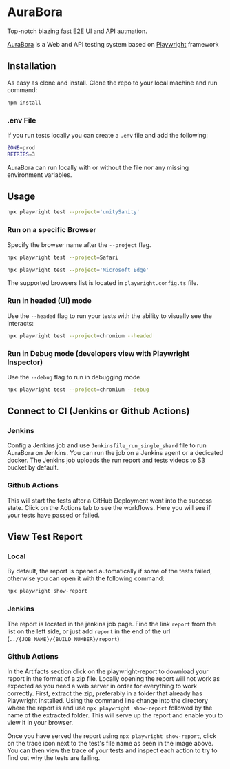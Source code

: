 # AuraBora
Top-notch blazing fast E2E UI and API autmation.

[AuraBora](https://aurabora.com/) is a Web and API testing system based on [Playwright](https://github.com/microsoft/playwright/) framework

## Installation
As easy as clone and install.
Clone the repo to your local machine and run command:
```bash
npm install

```

### .env File
If you run tests locally you can create a `.env` file and add the following:
```bash
ZONE=prod
RETRIES=3
```
AuraBora can run locally with or without the file nor any missing environment variables.  


## Usage
```bash
npx playwright test --project='unitySanity'
```

### Run on a specific Browser
Specify the browser name after the `--project` flag.
```bash
npx playwright test --project=Safari
```
```bash
npx playwright test --project='Microsoft Edge'
```
The supported browsers list is located in `playwright.config.ts` file.

### Run in headed (UI) mode
Use the `--headed` flag to run your tests with the ability to visually see the interacts:
```bash
npx playwright test --project=chromium --headed
```

### Run in Debug mode (developers view with Playwright Inspector)
Use the `--debug` flag to run in debugging mode 
```bash
npx playwright test --project=chromium --debug
```

## Connect to CI (Jenkins or Github Actions)
### Jenkins
Config a Jenkins job and use `Jenkinsfile_run_single_shard` file to run AuraBora on Jenkins.
You can run the job on a Jenkins agent or a dedicated docker.
The Jenkins job uploads the run report and tests videos to S3 bucket by default.

### Github Actions
This will start the tests after a GitHub Deployment went into the success state.
Click on the Actions tab to see the workflows. Here you will see if your tests have passed or failed.


## View Test Report
### Local
By default, the report is opened automatically if some of the tests failed, otherwise you can open it with the following command:
```bash
npx playwright show-report
```

### Jenkins
The report is located in the jenkins job page.
Find the link `report` from the list on the left side, or just add `report` in the end of the url (`../{JOB_NAME}/{BUILD_NUMBER}/report`) 

### Github Actions
In the Artifacts section click on the playwright-report to download your report in the format of a zip file.
Locally opening the report will not work as expected as you need a web server in order for everything to work correctly. First, extract the zip, preferably in a folder that already has Playwright installed. Using the command line change into the directory where the report is and use `npx playwright show-report` followed by the name of the extracted folder. This will serve up the report and enable you to view it in your browser.

Once you have served the report using `npx playwright show-report`, click on the trace icon next to the test's file name as seen in the image above. You can then view the trace of your tests and inspect each action to try to find out why the tests are failing.